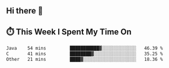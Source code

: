 ## Hi there 👋

<!--
**S2ONGSAN/S2ONGSAN** is a ✨ _special_ ✨ repository because its `README.md` (this file) appears on your GitHub profile.

Here are some ideas to get you started:

- 🔭 I’m currently working on ...
- 🌱 I’m currently learning ...
- 👯 I’m looking to collaborate on ...
- 🤔 I’m looking for help with ...
- 💬 Ask me about ...
- 📫 How to reach me: ...
- 😄 Pronouns: ...
- ⚡ Fun fact: ...
-->

## ⏱️ This Week I Spent My Time On

<!--START_SECTION:waka-->

```txt
Java    54 mins         ███████████▓░░░░░░░░░░░░░   46.39 %
C       41 mins         ████████▓░░░░░░░░░░░░░░░░   35.25 %
Other   21 mins         ████▓░░░░░░░░░░░░░░░░░░░░   18.36 %
```

<!--END_SECTION:waka-->
